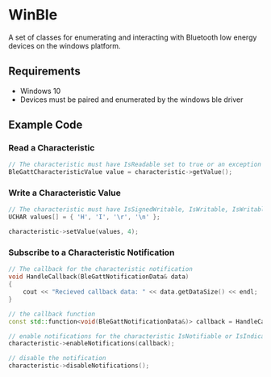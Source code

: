 # WinBle

A set of classes for enumerating and interacting with Bluetooth low energy devices on the windows platform.

## Requirements

* Windows 10
* Devices must be paired and enumerated by the windows ble driver

## Example Code

### Read a Characteristic

``` cpp
// The characteristic must have IsReadable set to true or an exception will be thrown
BleGattCharacteristicValue value = characteristic->getValue();
```

### Write a Characteristic Value

``` cpp
// The characteristic must have IsSignedWritable, IsWritable, IsWritableWithoutResponse set to true or an exception will be thrown
UCHAR values[] = { 'H', 'I', '\r', '\n' };

characteristic->setValue(values, 4);
```

### Subscribe to a Characteristic Notification

``` cpp
// The callback for the characteristic notification
void HandleCallback(BleGattNotificationData& data)
{
    cout << "Recieved callback data: " << data.getDataSize() << endl;
}

// the callback function
const std::function<void(BleGattNotificationData&)> callback = HandleCallback;

// enable notifications for the characteristic IsNotifiable or IsIndicatable must be true for the characteristic or an exception will be thrown
characteristic->enableNotifications(callback);

// disable the notification
characteristic->disableNotifications();
```
